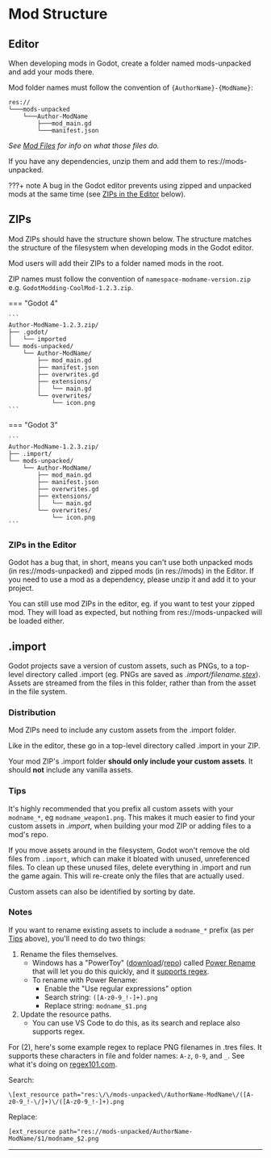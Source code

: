 # Mod Structure
## Editor
When developing mods in Godot, create a folder named mods-unpacked and add your mods there.

Mod folder names must follow the convention of `{AuthorName}-{ModName}`:
```
res://
└───mods-unpacked
    └───Author-ModName
        ├───mod_main.gd
        └───manifest.json
```
*See [Mod Files](mod_files.md) for info on what those files do.*

If you have any dependencies, unzip them and add them to res://mods-unpacked.

???+ note 
     A bug in the Godot editor prevents using zipped and unpacked mods at the same time (see [ZIPs in the Editor](#zips-in-the-editor) below).

## ZIPs
Mod ZIPs should have the structure shown below. The structure matches the structure of the filesystem when developing mods in the Godot editor.

Mod users will add their ZIPs to a folder named mods in the root.

ZIP names must follow the convention of `namespace-modname-version.zip` e.g. `GodotModding-CoolMod-1.2.3.zip`.

=== "Godot 4"

    ```
    Author-ModName-1.2.3.zip/
    ├── .godot/
    │   └── imported
    └── mods-unpacked/
        └── Author-ModName/
            ├── mod_main.gd
            ├── manifest.json
            ├── overwrites.gd
            ├── extensions/
            │   └── main.gd
            └── overwrites/
                └── icon.png
    ```

=== "Godot 3"

    ```
    Author-ModName-1.2.3.zip/
    ├── .import/
    └── mods-unpacked/
        └── Author-ModName/
            ├── mod_main.gd
            ├── manifest.json
            ├── overwrites.gd
            ├── extensions/
            │   └── main.gd
            └── overwrites/
                └── icon.png
    ```

### ZIPs in the Editor
Godot has a bug that, in short, means you can't use both unpacked mods (in res://mods-unpacked) and zipped mods (in res://mods) in the Editor. If you need to use a mod as a dependency, please unzip it and add it to your project.

You can still use mod ZIPs in the editor, eg. if you want to test your zipped mod. They will load as expected, but nothing from res://mods-unpacked will be loaded either.

## .import
Godot projects save a version of custom assets, such as PNGs, to a top-level directory called .import (eg. PNGs are saved as *.import/filename.[stex](https://docs.godotengine.org/en/stable/classes/class_streamtexture.html)*). Assets are streamed from the files in this folder, rather than from the asset in the file system.

### Distribution
Mod ZIPs need to include any custom assets from the .import folder.

Like in the editor, these go in a top-level directory called .import in your ZIP.

Your mod ZIP's .import folder **should only include your custom assets**. It should __**not**__ include any vanilla assets.

### Tips
It's highly recommended that you prefix all custom assets with your `modname_*`, eg `modname_weapon1.png`. This makes it much easier to find your custom assets in *.import*, when building your mod ZIP or adding files to a mod's repo.

If you move assets around in the filesystem, Godot won't remove the old files from `.import`, which can make it bloated with unused, unreferenced files. To clean up these unused files, delete everything in .import and run the game again. This will re-create only the files that are actually used.

Custom assets can also be identified by sorting by date.

### Notes
If you want to rename existing assets to include a `modname_*` prefix (as per [Tips](#tips) above), you'll need to do two things:
1. Rename the files themselves.
    - Windows has a "PowerToy" ([download](https://learn.microsoft.com/en-us/windows/powertoys/)/[repo](https://learn.microsoft.com/en-us/windows/powertoys/)) called [Power Rename](https://learn.microsoft.com/en-us/windows/powertoys/powerrename) that will let you do this quickly, and it [supports regex](https://learn.microsoft.com/en-us/windows/powertoys/powerrename#regular-expressions).
    - To rename with Power Rename:
        - Enable the "Use regular expressions" option
        - Search string: `([A-z0-9_!-]+).png`
        - Replace string: `modname_$1.png`
2. Update the resource paths.
    - You can use VS Code to do this, as its search and replace also supports regex.

For (2), here's some example regex to replace PNG filenames in .tres files. It supports these characters in file and folder names: `A-z`, `0-9`, and `_`. See what it's doing on [regex101.com](https://regex101.com/r/lJscaf/1).

Search:
```regex
\[ext_resource path="res:\/\/mods-unpacked\/AuthorName-ModName\/([A-z0-9_!-\/]+)\/([A-z0-9_!-]+).png
```

Replace:
```gdscript
[ext_resource path="res://mods-unpacked/AuthorName-ModName/$1/modname_$2.png
```

---

